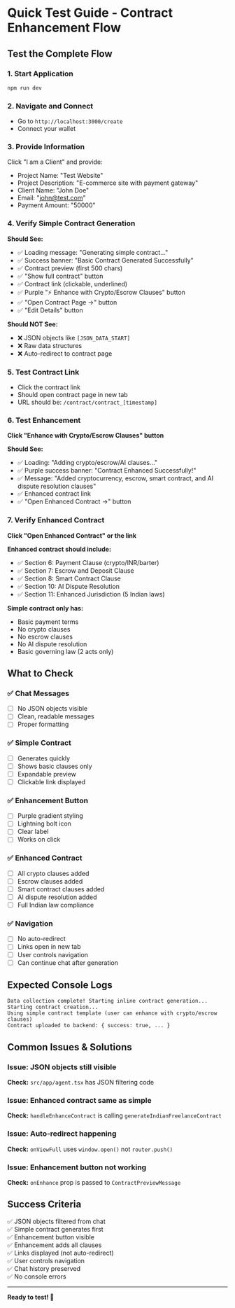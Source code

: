 # Quick Test Guide - Contract Enhancement Flow

## Test the Complete Flow

### 1. Start Application
```bash
npm run dev
```

### 2. Navigate and Connect
- Go to `http://localhost:3000/create`
- Connect your wallet

### 3. Provide Information
Click "I am a Client" and provide:
- Project Name: "Test Website"
- Project Description: "E-commerce site with payment gateway"
- Client Name: "John Doe"
- Email: "john@test.com"
- Payment Amount: "50000"

### 4. Verify Simple Contract Generation

**Should See:**
- ✅ Loading message: "Generating simple contract..."
- ✅ Success banner: "Basic Contract Generated Successfully"
- ✅ Contract preview (first 500 chars)
- ✅ "Show full contract" button
- ✅ Contract link (clickable, underlined)
- ✅ Purple "⚡ Enhance with Crypto/Escrow Clauses" button
- ✅ "Open Contract Page →" button
- ✅ "Edit Details" button

**Should NOT See:**
- ❌ JSON objects like `[JSON_DATA_START]`
- ❌ Raw data structures
- ❌ Auto-redirect to contract page

### 5. Test Contract Link
- Click the contract link
- Should open contract page in new tab
- URL should be: `/contract/contract_[timestamp]`

### 6. Test Enhancement

**Click "Enhance with Crypto/Escrow Clauses" button**

**Should See:**
- ✅ Loading: "Adding crypto/escrow/AI clauses..."
- ✅ Purple success banner: "Contract Enhanced Successfully!"
- ✅ Message: "Added cryptocurrency, escrow, smart contract, and AI dispute resolution clauses"
- ✅ Enhanced contract link
- ✅ "Open Enhanced Contract →" button

### 7. Verify Enhanced Contract

**Click "Open Enhanced Contract" or the link**

**Enhanced contract should include:**
- ✅ Section 6: Payment Clause (crypto/INR/barter)
- ✅ Section 7: Escrow and Deposit Clause
- ✅ Section 8: Smart Contract Clause
- ✅ Section 10: AI Dispute Resolution
- ✅ Section 11: Enhanced Jurisdiction (5 Indian laws)

**Simple contract only has:**
- Basic payment terms
- No crypto clauses
- No escrow clauses
- No AI dispute resolution
- Basic governing law (2 acts only)

## What to Check

### ✅ Chat Messages
- [ ] No JSON objects visible
- [ ] Clean, readable messages
- [ ] Proper formatting

### ✅ Simple Contract
- [ ] Generates quickly
- [ ] Shows basic clauses only
- [ ] Expandable preview
- [ ] Clickable link displayed

### ✅ Enhancement Button
- [ ] Purple gradient styling
- [ ] Lightning bolt icon
- [ ] Clear label
- [ ] Works on click

### ✅ Enhanced Contract
- [ ] All crypto clauses added
- [ ] Escrow clauses added
- [ ] Smart contract clauses added
- [ ] AI dispute resolution added
- [ ] Full Indian law compliance

### ✅ Navigation
- [ ] No auto-redirect
- [ ] Links open in new tab
- [ ] User controls navigation
- [ ] Can continue chat after generation

## Expected Console Logs

```
Data collection complete! Starting inline contract generation...
Starting contract creation...
Using simple contract template (user can enhance with crypto/escrow clauses)
Contract uploaded to backend: { success: true, ... }
```

## Common Issues & Solutions

### Issue: JSON objects still visible
**Check:** `src/app/agent.tsx` has JSON filtering code

### Issue: Enhanced contract same as simple
**Check:** `handleEnhanceContract` is calling `generateIndianFreelanceContract`

### Issue: Auto-redirect happening
**Check:** `onViewFull` uses `window.open()` not `router.push()`

### Issue: Enhancement button not working
**Check:** `onEnhance` prop is passed to `ContractPreviewMessage`

## Success Criteria

✅ JSON objects filtered from chat  
✅ Simple contract generates first  
✅ Enhancement button visible  
✅ Enhancement adds all clauses  
✅ Links displayed (not auto-redirect)  
✅ User controls navigation  
✅ Chat history preserved  
✅ No console errors  

---

**Ready to test! 🚀**
